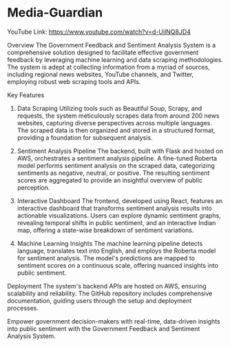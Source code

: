 # Media-Guardian

YouTube Link: https://www.youtube.com/watch?v=d-UilNQ8JD4

Overview
The Government Feedback and Sentiment Analysis System is a comprehensive solution designed to facilitate effective government feedback by leveraging machine learning and data scraping methodologies. The system is adept at collecting information from a myriad of sources, including regional news websites, YouTube channels, and Twitter, employing robust web scraping tools and APIs.

Key Features
1. Data Scraping
Utilizing tools such as Beautiful Soup, Scrapy, and requests, the system meticulously scrapes data from around 200 news websites, capturing diverse perspectives across multiple languages. The scraped data is then organized and stored in a structured format, providing a foundation for subsequent analysis.

2. Sentiment Analysis Pipeline
The backend, built with Flask and hosted on AWS, orchestrates a sentiment analysis pipeline. A fine-tuned Roberta model performs sentiment analysis on the scraped data, categorizing sentiments as negative, neutral, or positive. The resulting sentiment scores are aggregated to provide an insightful overview of public perception.

3. Interactive Dashboard
The frontend, developed using React, features an interactive dashboard that transforms sentiment analysis results into actionable visualizations. Users can explore dynamic sentiment graphs, revealing temporal shifts in public sentiment, and an interactive Indian map, offering a state-wise breakdown of sentiment variations.

4. Machine Learning Insights
The machine learning pipeline detects language, translates text into English, and employs the Roberta model for sentiment analysis. The model's predictions are mapped to sentiment scores on a continuous scale, offering nuanced insights into public sentiment.

Deployment
The system's backend APIs are hosted on AWS, ensuring scalability and reliability. The GitHub repository includes comprehensive documentation, guiding users through the setup and deployment processes.

Empower government decision-makers with real-time, data-driven insights into public sentiment with the Government Feedback and Sentiment Analysis System.
